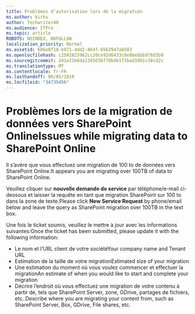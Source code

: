 ```yaml
---
title: Problèmes d’autorisation lors de la migration
ms.author: kirks
author: Techwriter40
ms.audience: ITPro
ms.topic: article
ROBOTS: NOINDEX, NOFOLLOW
localization_priority: Normal
ms.assetid: 686e8f18-b871-4dd2-864f-8562947ab583
ms.openlocfilehash: c2502825962cc20ce92d6433c6e8bebbb978d3b0
ms.sourcegitcommit: 241e21b6da226563bf70bdb1f5bad3d91c38cd2c
ms.translationtype: MT
ms.contentlocale: fr-FR
ms.lasthandoff: 06/05/2019
ms.locfileid: "34735456"
---
```

# <a name="issues-while-migrating-data-to-sharepoint-online"></a><span data-ttu-id="3e4f7-102">Problèmes lors de la migration de données vers SharePoint Online</span><span class="sxs-lookup"><span data-stu-id="3e4f7-102">Issues while migrating data to SharePoint Online</span></span>

<span data-ttu-id="3e4f7-103">Il s’avère que vous effectuez une migration de 100 to de données vers SharePoint Online.</span><span class="sxs-lookup"><span data-stu-id="3e4f7-103">It appears you are migrating over 100TB of data to SharePoint Online.</span></span>

<span data-ttu-id="3e4f7-104">Veuillez cliquer sur **nouvelle demande de service** par téléphone/e-mail ci-dessous et laisser la requête en tant que migration SharePoint sur 100 to dans la zone de texte.</span><span class="sxs-lookup"><span data-stu-id="3e4f7-104">Please click **New Service Request** by phone/email below and leave the query as SharePoint migration over 100TB in the text box.</span></span>

<span data-ttu-id="3e4f7-105">Une fois le ticket soumis, veuillez le mettre à jour avec les informations suivantes:</span><span class="sxs-lookup"><span data-stu-id="3e4f7-105">Once the ticket has been submitted, please update it with the following information:</span></span> 

- <span data-ttu-id="3e4f7-106">Le nom et l’URL client de votre société</span><span class="sxs-lookup"><span data-stu-id="3e4f7-106">Your company name and Tenant URL</span></span>
- <span data-ttu-id="3e4f7-107">Estimation de la taille de votre migration</span><span class="sxs-lookup"><span data-stu-id="3e4f7-107">Estimated size of your migration</span></span>
- <span data-ttu-id="3e4f7-108">Une estimation du moment où vous voulez commencer et effectuer la migration</span><span class="sxs-lookup"><span data-stu-id="3e4f7-108">An estimate of when you would like to start and complete your migration</span></span>
- <span data-ttu-id="3e4f7-109">Décrire l’endroit où vous effectuez une migration de votre contenu à partir de, tels que SharePoint Server, zone, GDrive, partages de fichiers, etc..</span><span class="sxs-lookup"><span data-stu-id="3e4f7-109">Describe where you are migrating your content from, such as SharePoint Server, Box, GDrive, File shares, etc.</span></span>


  

